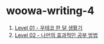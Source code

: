 # woowa-writing-4

1. [Level 01 - 우테코 한 달 생활기](./writing/Level1.md)
1. [Level 02 - 나만의 효과적인 공부 방법](./writing/Level1.md)